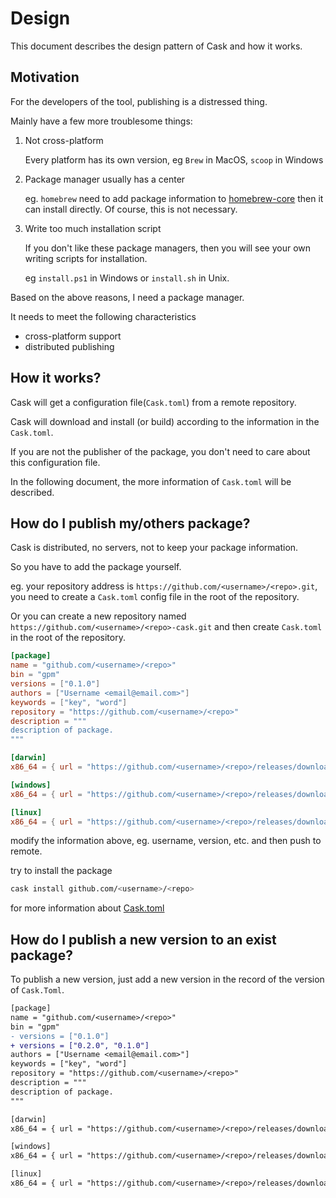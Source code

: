 # Design

This document describes the design pattern of Cask and how it works.

## Motivation

For the developers of the tool, publishing is a distressed thing.

Mainly have a few more troublesome things:

1. Not cross-platform

   Every platform has its own version, eg `Brew` in MacOS, `scoop` in Windows

2. Package manager usually has a center

   eg. `homebrew` need to add package information to [homebrew-core](https://github.com/Homebrew/homebrew-core) then it can install directly. Of course, this is not necessary.

3. Write too much installation script

   If you don't like these package managers, then you will see your own writing scripts for installation.

   eg `install.ps1` in Windows or `install.sh` in Unix.

Based on the above reasons, I need a package manager.

It needs to meet the following characteristics

- cross-platform support
- distributed publishing

## How it works?

Cask will get a configuration file(`Cask.toml`) from a remote repository.

Cask will download and install (or build) according to the information in the `Cask.toml`.

If you are not the publisher of the package, you don't need to care about this configuration file.

In the following document, the more information of `Cask.toml` will be described.

## How do I publish my/others package?

Cask is distributed, no servers, not to keep your package information.

So you have to add the package yourself.

eg. your repository address is `https://github.com/<username>/<repo>.git`, you need to create a `Cask.toml` config file in the root of the repository.

Or you can create a new repository named `https://github.com/<username>/<repo>-cask.git` and then create `Cask.toml` in the root of the repository.

```toml
[package]
name = "github.com/<username>/<repo>"
bin = "gpm"
versions = ["0.1.0"]
authors = ["Username <email@email.com>"]
keywords = ["key", "word"]
repository = "https://github.com/<username>/<repo>"
description = """
description of package.
"""

[darwin]
x86_64 = { url = "https://github.com/<username>/<repo>/releases/download/v{version}/darwin_amd64.tar.gz" }

[windows]
x86_64 = { url = "https://github.com/<username>/<repo>/releases/download/v{version}/windows_amd64.tar.gz" }

[linux]
x86_64 = { url = "https://github.com/<username>/<repo>/releases/download/v{version}/linux_amd64.tar.gz" }
```

modify the information above, eg. username, version, etc. and then push to remote.

try to install the package

```bash
cask install github.com/<username>/<repo>
```

for more information about [Cask.toml](Cask.toml.md)

## How do I publish a new version to an exist package?

To publish a new version, just add a new version in the record of the version of `Cask.Toml`.

```diff
[package]
name = "github.com/<username>/<repo>"
bin = "gpm"
- versions = ["0.1.0"]
+ versions = ["0.2.0", "0.1.0"]
authors = ["Username <email@email.com>"]
keywords = ["key", "word"]
repository = "https://github.com/<username>/<repo>"
description = """
description of package.
"""

[darwin]
x86_64 = { url = "https://github.com/<username>/<repo>/releases/download/v{version}/darwin_amd64.tar.gz" }

[windows]
x86_64 = { url = "https://github.com/<username>/<repo>/releases/download/v{version}/windows_amd64.tar.gz" }

[linux]
x86_64 = { url = "https://github.com/<username>/<repo>/releases/download/v{version}/linux_amd64.tar.gz" }
```
